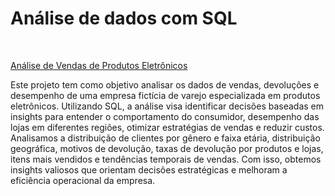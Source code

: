 # Análise de dados com SQL

<br>

[Análise de Vendas de Produtos Eletrônicos](https://github.com/DuduTrindade/AnaliseDados/tree/main/Projetos/Projeto%2001%20-%20An%C3%A1lise%20de%20Vendas%20com%20SQL)

Este projeto tem como objetivo analisar os dados de vendas, devoluções e desempenho de uma empresa fictícia de varejo especializada em produtos eletrônicos. Utilizando SQL, 
a análise visa identificar decisões baseadas em insights para entender o comportamento do consumidor, desempenho das lojas em diferentes regiões, otimizar estratégias de vendas 
e reduzir custos. Analisamos a distribuição de clientes por gênero e faixa etária, distribuição geográfica, motivos de devolução, taxas de devolução por produtos e lojas, itens
 mais vendidos e tendências temporais de vendas. Com isso, obtemos insights valiosos que orientam decisões estratégicas e melhoram a eficiência operacional da empresa.